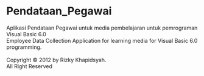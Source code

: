 # Pendataan_Pegawai
Aplikasi Pendataan Pegawai untuk media pembelajaran untuk pemrograman Visual Basic 6.0 <br>
Employee Data Collection Application for learning media for Visual Basic 6.0 programming. <br><br>
Copyright © 2012 by Rizky Khapidsyah. <br>
All Right Reserved
